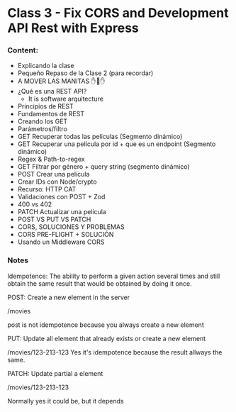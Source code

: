# Class 3 - Fix CORS and Development API Rest with Express

### Content:
- Explicando la clase
- Pequeño Repaso de la Clase 2 (para recordar)
- A MOVER LAS MANITAS ✋🙂✋
- ¿Qué es una REST API? 
    - It is software arquitecture
- Principios de REST
- Fundamentos de REST
- Creando los GET
- Parámetros/filtro
- GET Recuperar todas las películas (Segmento dinámico)
- GET Recuperar una película por id + que es un endpoint (Segmento dinámico)
- Regex & Path-to-regex
- GET Filtrar por género + query string (segmento dinámico)
- POST Crear una película
- Crear IDs con Node/crypto
- Recurso: HTTP CAT
- Validaciones con POST + Zod
- 400 vs 402
- PATCH Actualizar una película
- POST VS PUT VS PATCH
- CORS, SOLUCIONES Y PROBLEMAS
- CORS PRE-FLIGHT + SOLUCIÓN
- Usando un Middleware CORS


### Notes
Idempotence: The ability to perform a given action several times and still obtain the same result that would be obtained by doing it once.

POST: Create a new element in the server

/movies

post is not idempotence because you always create a new element


PUT: Update all element that already exists or create a new element

/movies/123-213-123
Yes it's idempotence because the result allways the same.


PATCH: Update partial a element

/movies/123-213-123

Normally yes it could be, but it depends